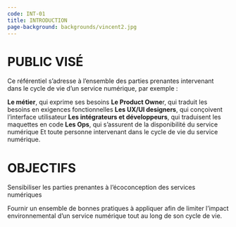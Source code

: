 ```yaml
---
code: INT-01
title: INTRODUCTION
page-background: backgrounds/vincent2.jpg
---
```

# PUBLIC VISÉ

Ce référentiel s’adresse à l’ensemble des parties prenantes intervenant dans le cycle de vie d’un service numérique, par exemple :

**Le métier**, qui exprime ses besoins
**Le Product Owne**r, qui traduit les besoins en exigences fonctionnelles
**Les UX/UI designers**, qui conçoivent l’interface utilisateur
**Les intégrateurs et développeurs**, qui traduisent les maquettes en code
**Les Ops**, qui s’assurent de la disponibilité du service numérique
Et toute personne intervenant dans le cycle de vie du service numérique.

# OBJECTIFS

Sensibiliser les parties prenantes à l’écoconception des services numériques

Fournir un ensemble de bonnes pratiques à appliquer afin de limiter l’impact environnemental d’un service numérique tout au long de son cycle de vie. 
